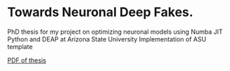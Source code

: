 # Towards Neuronal Deep Fakes.
PhD thesis for my project on optimizing neuronal models using Numba JIT Python and DEAP at Arizona State University
Implementation of ASU template

[PDF of thesis](https://github.com/russelljjarvis/DataDrivenOptimizationASU/blob/master/DataDrivenOptimizationofReducedNeuralModels-10.pdf)
